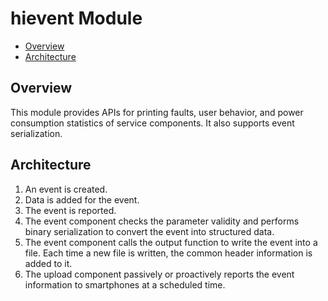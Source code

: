 # hievent Module<a name="EN-US_TOPIC_0000001078674782"></a>

-   [Overview](#section469617221261)
-   [Architecture](#section15884114210197)

## Overview<a name="section469617221261"></a>

This module provides APIs for printing faults, user behavior, and power consumption statistics of service components. It also supports event serialization.

## Architecture<a name="section15884114210197"></a>

1.  An event is created.
2.  Data is added for the event.
3.  The event is reported.
4.  The event component checks the parameter validity and performs binary serialization to convert the event into structured data.
5.  The event component calls the output function to write the event into a file. Each time a new file is written, the common header information is added to it.
6.  The upload component passively or proactively reports the event information to smartphones at a scheduled time.

